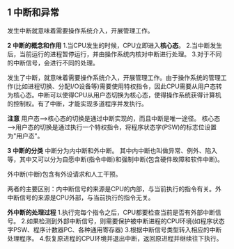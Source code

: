 <!--
 * @Author: Jerome 841682441@qq.com
 * @Date: 2022-12-09 22:34:33
 * @LastEditors: Jerome 841682441@qq.com
 * @LastEditTime: 2022-12-11 21:53:58
 * @FilePath: \操作系统\1.3 中断和异常.md
 * @Description: 这是默认设置,请设置`customMade`, 打开koroFileHeader查看配置 进行设置: https://github.com/OBKoro1/koro1FileHeader/wiki/%E9%85%8D%E7%BD%AE
-->
## 1 中断和异常
发生中断就意味着需要操作系统介入，开展管理工作。

**2 中断的概念和作用**
1.当CPU发生的时候，CPU立即进入**核心态**。
2.当中断发生后，当前运行的进程暂停运行，并由操作系统内核对中断进行处理。
3.对于不同的中断信号，会进行不同的处理。

发生了中断，就意味着需要操作系统介入，开展管理工作。由于操作系统的管理工作(比如进程切换、分配I/O设备等)需要使用特权指令，因此CPU需要从用户态转为核心态。中断可以使得CPU从用户态切换为核心态，使得操作系统获得计算机的控制权。有了中断，才能实现多道程序并发执行。

**注意**
用户态——>核心态的切换是通过中断实现的，而且中断是唯一途径。
核心态——>用户态的切换是通过执行一个特权指令，将程序状态字(PSW)的标志位设置为"用户态"。

**3 中断的分类**
中断分为内中断和外中断。
其中内中断也叫做异常、例外、陷入等，其中又可以分为自愿中断(指令中断)和强制中断(包含硬件故障和软件中断)。

外中断(中断)包含有外设请求和人工干预。

两者的主要区别：内中断信号的来源是CPU的内部，与当前执行的指令有关。外中断信号的来源是CPU外部，与当前执行的指令无关。

**外中断的处理过程**
1.执行完每个指令之后，CPU都要检查当前是否有外部中断信号。
2.如果检测到外部中断信号，则需要保护被中断进程的CPU环境(如程序状态字PSW、程序计数器PC、各种通用寄存器)
3.根据中断信号类型转入相应的中断处理程序。
4.恢复原进程的CPU环境并退出中断，返回原进程并继续往下执行。




